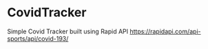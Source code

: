 # CovidTracker
Simple Covid Tracker built using Rapid API
https://rapidapi.com/api-sports/api/covid-193/
